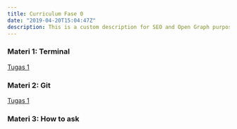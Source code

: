 ```yaml
---
title: Curriculum Fase 0
date: "2019-04-20T15:04:47Z"
description: This is a custom description for SEO and Open Graph purposes, rather than the default generated excerpt. Simply add a description field to the frontmatter.
---
```


### Materi 1: Terminal
[Tugas 1](https://www.codecademy.com/learn/learn-the-command-line)
### Materi 2: Git
[Tugas 1](https://www.codecademy.com/learn/learn-git)
### Materi 3: How to ask
